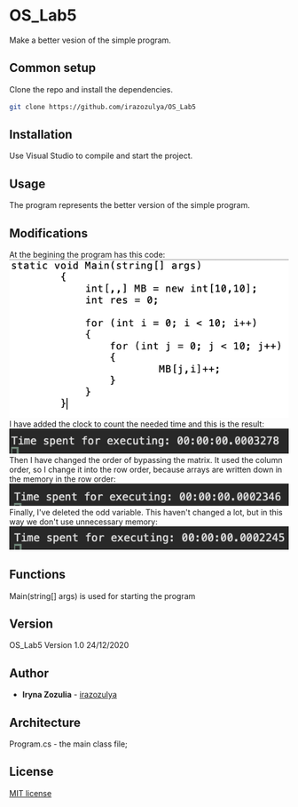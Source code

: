 # OS_Lab5

Make a better vesion of the simple program.

 ## Common setup

 Clone the repo and install the dependencies.

 ```bash
 git clone https://github.com/irazozulya/OS_Lab5
 ```

 ## Installation

 Use Visual Studio to compile and start the project.
 

 ## Usage

 The program represents the better version of the simple program.
 
 
 ## Modifications

At the begining the program has this code:<br />
 ![The first picture](https://github.com/irazozulya/OS_Lab5/blob/main/1.png)
 <br />I have added the clock to count the needed time and this is the result:<br />
 ![The second picture](https://github.com/irazozulya/OS_Lab5/blob/main/2.png)
 <br />Then I have changed the order of bypassing the matrix. It used the column order, so I change it into the row order, because arrays are written down in the memory in the row order:<br />
 ![The third picture](https://github.com/irazozulya/OS_Lab5/blob/main/3.png)
 <br />Finally, I've deleted the odd variable. This haven't changed a lot, but in this way we don't use unnecessary memory:<br />
 ![The fourth picture](https://github.com/irazozulya/OS_Lab5/blob/main/4.png)


 ## Functions
 
 Main(string[] args) is used for starting the program<br />

 ## Version

 OS_Lab5 Version 1.0 24/12/2020
 

 ## Author

 - **Iryna Zozulia** - [irazozulya](https://github.com/irazozulya)


 ## Architecture

 Program.cs - the main class file;

 ## License

 [MIT license](https://choosealicense.com/licenses/mit/)

